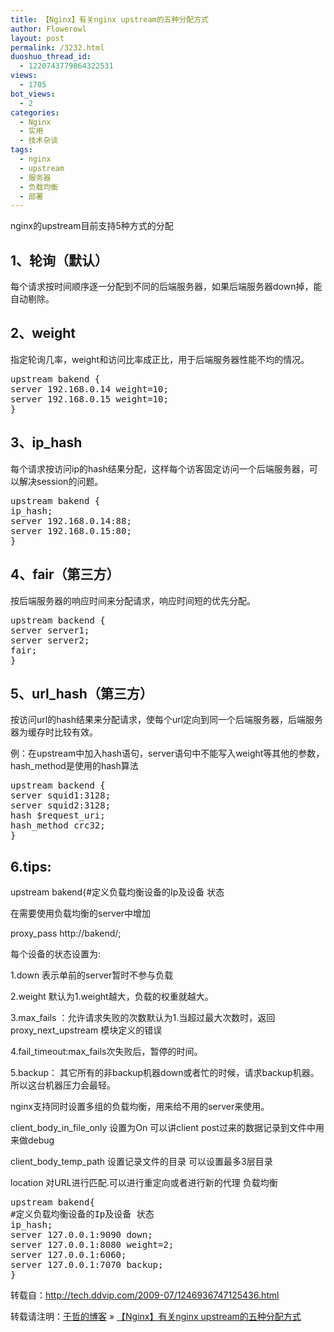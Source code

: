 ```yaml
---
title: 【Nginx】有关nginx upstream的五种分配方式
author: Flowerowl
layout: post
permalink: /3232.html
duoshuo_thread_id:
  - 1220743779864322531
views:
  - 1705
bot_views:
  - 2
categories:
  - Nginx
  - 实用
  - 技术杂谈
tags:
  - nginx
  - upstream
  - 服务器
  - 负载均衡
  - 部署
---
```

nginx的upstream目前支持5种方式的分配

## 1、轮询（默认）

每个请求按时间顺序逐一分配到不同的后端服务器，如果后端服务器down掉，能自动剔除。

## 2、weight

指定轮询几率，weight和访问比率成正比，用于后端服务器性能不均的情况。

<pre class="brush:applescript">upstream bakend {
server 192.168.0.14 weight=10;
server 192.168.0.15 weight=10;
}</pre>

## 3、ip_hash

每个请求按访问ip的hash结果分配，这样每个访客固定访问一个后端服务器，可以解决session的问题。

<pre class="brush:applescript">upstream bakend {
ip_hash;
server 192.168.0.14:88;
server 192.168.0.15:80;
}</pre>

## 4、fair（第三方）

按后端服务器的响应时间来分配请求，响应时间短的优先分配。

<pre class="brush:applescript">upstream backend {
server server1;
server server2;
fair;
}</pre>

## 5、url_hash（第三方）

按访问url的hash结果来分配请求，使每个url定向到同一个后端服务器，后端服务器为缓存时比较有效。

例：在upstream中加入hash语句，server语句中不能写入weight等其他的参数，hash_method是使用的hash算法

<pre class="brush:applescript">upstream backend {
server squid1:3128;
server squid2:3128;
hash $request_uri;
hash_method crc32;
}</pre>

## 6.tips:

upstream bakend{#定义负载均衡设备的Ip及设备 状态

在需要使用负载均衡的server中增加

proxy_pass http://bakend/;

每个设备的状态设置为:

1.down 表示单前的server暂时不参与负载

2.weight 默认为1.weight越大，负载的权重就越大。

3.max\_fails ：允许请求失败的次数默认为1.当超过最大次数时，返回proxy\_next_upstream 模块定义的错误

4.fail\_timeout:max\_fails次失败后，暂停的时间。

5.backup： 其它所有的非backup机器down或者忙的时候，请求backup机器。所以这台机器压力会最轻。

nginx支持同时设置多组的负载均衡，用来给不用的server来使用。

client\_body\_in\_file\_only 设置为On 可以讲client post过来的数据记录到文件中用来做debug

client\_body\_temp_path 设置记录文件的目录 可以设置最多3层目录

location 对URL进行匹配.可以进行重定向或者进行新的代理 负载均衡

<pre class="brush:applescript">upstream bakend{
#定义负载均衡设备的Ip及设备 状态 
ip_hash;
server 127.0.0.1:9090 down;
server 127.0.0.1:8080 weight=2;
server 127.0.0.1:6060;
server 127.0.0.1:7070 backup;
}</pre>

转载自：http://tech.ddvip.com/2009-07/1246936747125436.html

<div id="xunlei_com_thunder_helper_plugin_d462f475-c18e-46be-bd10-327458d045bd">
</div>

<div id="xunlei_com_thunder_helper_plugin_d462f475-c18e-46be-bd10-327458d045bd">
</div>

转载请注明：[于哲的博客][1] &raquo; [【Nginx】有关nginx upstream的五种分配方式][2]

 [1]: http://lazynight.me
 [2]: http://lazynight.me/3232.html